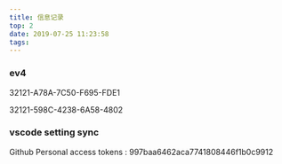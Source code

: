 ```yaml
---
title: 信息记录
top: 2
date: 2019-07-25 11:23:58
tags:
---
```

### ev4
32121-A78A-7C50-F695-FDE1

32121-598C-4238-6A58-4802

### vscode setting sync 
Github Personal access tokens : 997baa6462aca7741808446f1b0c9912
